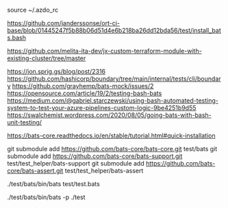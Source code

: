 
source ~/.azdo_rc

https://github.com/janderssonse/ort-ci-base/blob/01445247f5b88b06d51d4e6b218ba26dd12bda56/test/install_bats.bash

https://github.com/melita-ita-dev/jx-custom-terraform-module-with-existing-cluster/tree/master

https://jon.sprig.gs/blog/post/2316
https://github.com/hashicorp/boundary/tree/main/internal/tests/cli/boundary
https://github.com/grayhemp/bats-mock/issues/2
https://opensource.com/article/19/2/testing-bash-bats
https://medium.com/@gabriel.starczewski/using-bash-automated-testing-system-to-test-your-azure-pipelines-custom-logic-9be4251b9d55
https://swalchemist.wordpress.com/2020/08/05/going-bats-with-bash-unit-testing/




https://bats-core.readthedocs.io/en/stable/tutorial.html#quick-installation

git submodule add https://github.com/bats-core/bats-core.git test/bats
git submodule add https://github.com/bats-core/bats-support.git test/test_helper/bats-support
git submodule add https://github.com/bats-core/bats-assert.git test/test_helper/bats-assert


./test/bats/bin/bats test/test.bats

./test/bats/bin/bats -p ./test
